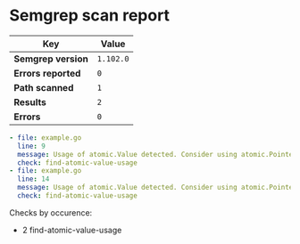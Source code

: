 # Semgrep scan report

| **Key**             | **Value**                           |
|----------------------|-------------------------------------|
| **Semgrep version**  | `1.102.0`                   |
| **Errors reported**  | `0`              |
| **Path scanned**     | `1` |
| **Results**          | `2`             |
| **Errors**           | `0`             |


~~~yaml
- file: example.go
  line: 9
  message: Usage of atomic.Value detected. Consider using atomic.Pointer for better type safety.
  check: find-atomic-value-usage
- file: example.go
  line: 14
  message: Usage of atomic.Value detected. Consider using atomic.Pointer for better type safety.
  check: find-atomic-value-usage
~~~

Checks by occurence:

- 2 find-atomic-value-usage


